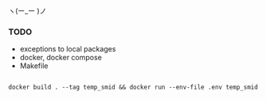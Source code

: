 ヽ(ー_ー )ノ

### TODO
- exceptions to local packages
- docker, docker compose
- Makefile

<code>
docker build . --tag temp_smid && docker run --env-file .env temp_smid
</code>

